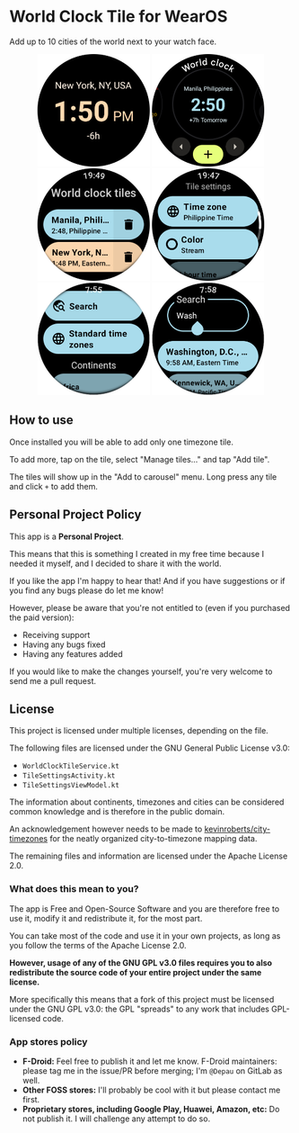 # World Clock Tile for WearOS

Add up to 10 cities of the world next to your watch face.

<p align="center">
<img src="images/screen0.png" width=200 /> <img src="images/screen1.png" width=200 /> <img src="images/screen2.png" width=200 /> <img src="images/screen3.png" width=200 /> <img src="images/screen4.png" width=200 /> <img src="images/screen5.png" width=200 />
</p>

## How to use

Once installed you will be able to add only one timezone tile.

To add more, tap on the tile, select "Manage tiles…" and tap "Add tile".

The tiles will show up in the "Add to carousel" menu. Long press any tile and click `+` to add them.

## Personal Project Policy

This app is a **Personal Project**.

This means that this is something I created in my free time because I needed it myself, and I
decided to share it with the world.

If you like the app I'm happy to hear that! And if you have suggestions or if you find any bugs
please do let me know!

However, please be aware that you're not entitled to (even if you purchased the paid version):

- Receiving support
- Having any bugs fixed
- Having any features added

If you would like to make the changes yourself, you're very welcome to send me a pull request.

## License

This project is licensed under multiple licenses, depending on the file.

The following files are licensed under the GNU General Public License v3.0:

- `WorldClockTileService.kt`
- `TileSettingsActivity.kt`
- `TileSettingsViewModel.kt`

The information about continents, timezones and cities can be considered common knowledge and is
therefore in the public domain.

An acknowledgement however needs to be made
to [kevinroberts/city-timezones](https://github.com/kevinroberts/city-timezones/) for the neatly
organized city-to-timezone mapping data.

The remaining files and information are licensed under the Apache License 2.0.

### What does this mean to you?

The app is Free and Open-Source Software and you are therefore free to use it, modify it and
redistribute it, for the most part.

You can take most of the code and use it in your own projects, as long as you follow the terms of
the Apache License 2.0.

**However, usage of any of the GNU GPL v3.0 files requires you to also redistribute the source code
of your entire project under the same license.**

More specifically this means that a fork of this project must be licensed under the GNU GPL v3.0:
the GPL "spreads" to any work that includes GPL-licensed code.

### App stores policy

- **F-Droid:** Feel free to publish it and let me know. F-Droid maintainers: please tag me in the
  issue/PR before merging; I'm `@Depau` on GitLab as well.
- **Other FOSS stores:** I'll probably be cool with it but please contact me first.
- **Proprietary stores, including Google Play, Huawei, Amazon, etc:** Do not publish it. I will
  challenge any attempt to do so.


